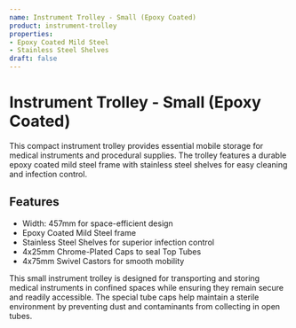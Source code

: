 ```yaml
---
name: Instrument Trolley - Small (Epoxy Coated)
product: instrument-trolley
properties:
- Epoxy Coated Mild Steel
- Stainless Steel Shelves
draft: false
---
```


# Instrument Trolley - Small (Epoxy Coated)

This compact instrument trolley provides essential mobile storage for medical instruments and procedural supplies. The trolley features a durable epoxy coated mild steel frame with stainless steel shelves for easy cleaning and infection control.

## Features

- Width: 457mm for space-efficient design
- Epoxy Coated Mild Steel frame
- Stainless Steel Shelves for superior infection control
- 4x25mm Chrome-Plated Caps to seal Top Tubes
- 4x75mm Swivel Castors for smooth mobility

This small instrument trolley is designed for transporting and storing medical instruments in confined spaces while ensuring they remain secure and readily accessible. The special tube caps help maintain a sterile environment by preventing dust and contaminants from collecting in open tubes.
